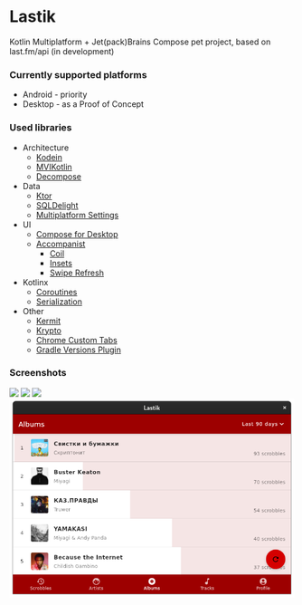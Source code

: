 # Lastik
Kotlin Multiplatform + Jet(pack)Brains Compose pet project, based on last.fm/api (in development)

### Currently supported platforms
- Android - priority
- Desktop - as a Proof of Concept

### Used libraries

- Architecture
    - [Kodein](https://github.com/Kodein-Framework/Kodein-DI)
    - [MVIKotlin](https://github.com/arkivanov/MVIKotlin)
    - [Decompose](https://github.com/arkivanov/Decompose)
- Data
    - [Ktor](https://github.com/ktorio/ktor)
    - [SQLDelight](https://github.com/cashapp/sqldelight)
    - [Multiplatform Settings](https://github.com/russhwolf/multiplatform-settings)
- UI
    - [Compose for Desktop](https://github.com/jetbrains/compose-jb)
    - [Accompanist](https://github.com/google/accompanist)
        - [Coil](https://github.com/google/accompanist/tree/main/coil)
        - [Insets](https://github.com/google/accompanist/tree/main/insets)  
        - [Swipe Refresh](https://github.com/google/accompanist/tree/main/swiperefresh)
- Kotlinx
  - [Coroutines](https://github.com/Kotlin/kotlinx.coroutines)
  - [Serialization](https://github.com/Kotlin/kotlinx.serialization)  
- Other
    - [Kermit](https://github.com/touchlab/Kermit)
    - [Krypto](https://github.com/korlibs/krypto)
    - [Chrome Custom Tabs](https://developer.chrome.com/docs/android/custom-tabs/overview/)
    - [Gradle Versions Plugin](https://github.com/ben-manes/gradle-versions-plugin)

### Screenshots
<img src="screenshots/resents.jpg" width="275px"> <img src="screenshots/albums.jpg" width="275px"> <img src="screenshots/profile.jpg" width="275px">
<img src="screenshots/desktop.png" width="835px">